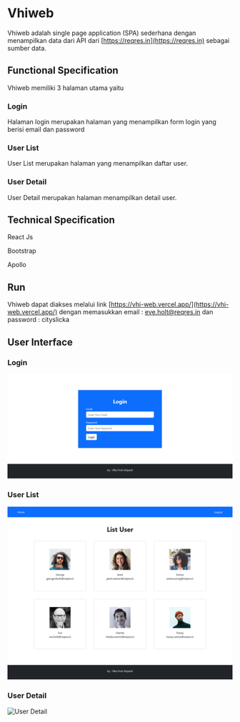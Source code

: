 # Vhiweb

Vhiweb adalah single page application (SPA) sederhana dengan menampilkan data dari API dari [https://reqres.in](https://reqres.in) sebagai sumber data.

## Functional Specification

Vhiweb memiliki 3 halaman utama yaitu

### Login 
Halaman login merupakan halaman yang menampilkan form login yang berisi email dan password

### User List 
User List merupakan halaman yang menampilkan daftar user.

### User Detail
User Detail merupakan halaman menampilkan detail user.

## Technical Specification
React Js

Bootstrap

Apollo

## Run
Vhiweb dapat diakses melalui link [https://vhi-web.vercel.app/](https://vhi-web.vercel.app/) dengan memasukkan
email : eve.holt@reqres.in dan 
password : cityslicka

## User Interface
### Login 

![login](https://raw.githubusercontent.com/vikaputri/VhiWeb/master/Output/Login.png)

### User List 

![User List](https://raw.githubusercontent.com/vikaputri/VhiWeb/master/Output/User%20List.png)

### User Detail

![User Detail](hhttps://raw.githubusercontent.com/vikaputri/VhiWeb/master/Output/User%20Detail.png)